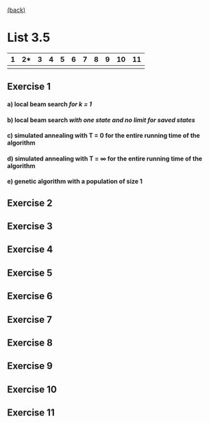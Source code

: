 [(back)](../)
# List 3.5
| 1 | 2*| 3 | 4 | 5 | 6 | 7 | 8 | 9 | 10| 11|
|---|---|---|---|---|---|---|---|---|---|---|
|   |   |   |   |   |   |   |   |   |   |   |

## Exercise 1
#### a) local beam search _for k = 1_

#### b) local beam search _with one state and no limit for saved states_

#### c) simulated annealing with T = 0 for the entire running time of the algorithm

#### d) simulated annealing with T = ∞ for the entire running time of the algorithm

#### e) genetic algorithm with a population of size 1


## Exercise 2


## Exercise 3


## Exercise 4


## Exercise 5
<!-- TODO lecture 5, ~15 -->

## Exercise 6


## Exercise 7


## Exercise 8


## Exercise 9


## Exercise 10


## Exercise 11



